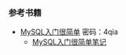 ### 参考书籍
- [MySQL入门很简单](https://pan.baidu.com/s/1pm9GclFdqNgABmoZxTDCIQ) 密码：4qia
  - [MySQL入门很简单笔记]()
